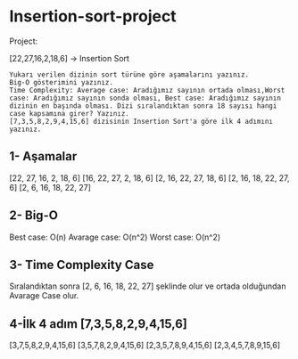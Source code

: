 # Insertion-sort-project

Project:

[22,27,16,2,18,6] -> Insertion Sort

    Yukarı verilen dizinin sort türüne göre aşamalarını yazınız.
    Big-O gösterimini yazınız.
    Time Complexity: Average case: Aradığımız sayının ortada olması,Worst case: Aradığımız sayının sonda olması, Best case: Aradığımız sayının dizinin en başında olması. Dizi sıralandıktan sonra 18 sayısı hangi case kapsamına girer? Yazınız.
    [7,3,5,8,2,9,4,15,6] dizisinin Insertion Sort'a göre ilk 4 adımını yazınız.

## 1- Aşamalar

[22, 27, 16, 2, 18, 6]
[16, 22, 27, 2, 18, 6]
[2, 16, 22, 27, 18, 6]
[2, 16, 18, 22, 27, 6]
[2, 6, 16, 18, 22, 27]

## 2- Big-O

Best case: O(n)
Avarage case: O(n^2)
Worst case: O(n^2)

## 3- Time Complexity Case

Sıralandıktan sonra [2, 6, 16, 18, 22, 27] şeklinde olur ve ortada olduğundan Avarage Case olur.

## 4-İlk 4 adım [7,3,5,8,2,9,4,15,6]

[3,7,5,8,2,9,4,15,6]
[3,5,7,8,2,9,4,15,6]
[2,3,5,7,8,9,4,15,6]
[2,3,4,5,7,8,9,15,6]
